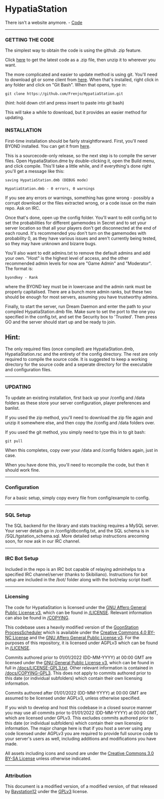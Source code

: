 # HypatiaStation

There isn't a website anymore. - [Code](https://github.com/Frenjo/HypatiaStation/)

---

### GETTING THE CODE
The simplest way to obtain the code is using the github .zip feature.

Click [here](https://github.com/Frenjo/HypatiaStation/archive/master.zip) to get the latest code as a .zip file, then unzip it to wherever you want.

The more complicated and easier to update method is using git. You'll need to download git or some client from [here](http://git-scm.com/). When that's installed, right click in any folder and click on "Git Bash". When that opens, type in:

	git clone https://github.com/Frenjo/HypatiaStation.git

(hint: hold down ctrl and press insert to paste into git bash)

This will take a while to download, but it provides an easier method for updating.

### INSTALLATION

First-time installation should be fairly straightforward. First, you'll need BYOND installed. You can get it from [here](http://www.byond.com/).

This is a sourcecode-only release, so the next step is to compile the server files. Open HypatiaStation.dme by double-clicking it, open the Build menu, and click compile. This'll take a little while, and if everything's done right you'll get a message like this:

	saving HypatiaStation.dmb (DEBUG mode)

	HypatiaStation.dmb - 0 errors, 0 warnings

If you see any errors or warnings, something has gone wrong - possibly a corrupt download or the files extracted wrong, or a code issue on the main repo.  Ask on IRC.

Once that's done, open up the config folder. You'll want to edit config.txt to set the probabilities for different gamemodes in Secret and to set your server location so that all your players don't get disconnected at the end of each round.  It's recommended you don't turn on the gamemodes with probability 0, as they have various issues and aren't currently being tested, so they may have unknown and bizarre bugs.

You'll also want to edit admins.txt to remove the default admins and add your own. "Host" is the highest level of access, and the other recommended admin levels for now are "Game Admin" and "Moderator". The format is:

	byondkey - Rank

where the BYOND key must be in lowercase and the admin rank must be properly capitalised.  There are a bunch more admin ranks, but these two should be enough for most servers, assuming you have trustworthy admins.

Finally, to start the server, run Dream Daemon and enter the path to your compiled HypatiaStation.dmb file.  Make sure to set the port to the one you  specified in the config.txt, and set the Security box to 'Trusted'.  Then press GO and the server should start up and be ready to join.

## Hint:

The only required files (once compiled) are HypatiaStation.dmb, HypatiaStation.rsc and the entirety of the config directory.  The rest are only required to compile the source code.  It is suggested to keep a working directory for the source code and a seperate directory for the executable and configuration files.

---

### UPDATING

To update an existing installation, first back up your /config and /data folders
as these store your server configuration, player preferences and banlist.

If you used the zip method, you'll need to download the zip file again and unzip it somewhere else, and then copy the /config and /data folders over.

If you used the git method, you simply need to type this in to git bash:

	git pull

When this completes, copy over your /data and /config folders again, just in case.

When you have done this, you'll need to recompile the code, but then it should work fine.

---

### Configuration

For a basic setup, simply copy every file from config/example to config.

---

### SQL Setup

The SQL backend for the library and stats tracking requires a MySQL server.  Your server details go in /config/dbconfig.txt, and the SQL schema is in /SQL/tgstation_schema.sql.  More detailed setup instructions arecoming soon, for now ask in our IRC channel.

---

### IRC Bot Setup

Included in the repo is an IRC bot capable of relaying adminhelps to a specified IRC channel/server (thanks to Skibiliano).  Instructions for bot setup are included in the /bot/ folder along with the bot/relay script itself.

---

### Licensing

The code for HypatiaStation is licensed under the [GNU Affero General Public License v3](https://www.gnu.org/licenses/agpl.html), which can be found in [/LICENSE](/LICENSE). Relevant information can also be found in [/COPYING](/COPYING).

This codebase uses a heavily modified version of the [GoonStation ProcessScheduler](https://github.com/goonstation/ProcessScheduler) which is available under the [Creative Commons 4.0 BY-NC License](https://creativecommons.org/licenses/by-nc/4.0/) and the [GNU Affero General Public License v3](https://www.gnu.org/licenses/agpl.html). For the purposes of this repository, it is licensed under AGPLv3 which can be found in [/LICENSE](/LICENSE).

Commits authored prior to 01/01/2022 (DD-MM-YYYY) at 00:00 GMT are licensed under the [GNU General Public License v3](https://www.gnu.org/licenses/gpl-3.0.html), which can be found in full in [/docs/LICENSE-GPL3.txt](/docs/LICENSE-GPL3.txt). Other relevant information is contained in [/docs/COPYING-GPL3](/docs/COPYING-GPL3). This does not apply to commits authored prior to this date (or individual subfolders) which contain their own licensing information.

Commits authored after 01/01/2022 (DD-MM-YYYY) at 00:00 GMT are assumed to be licensed under AGPLv3, unless otherwise specified.

If you wish to develop and host this codebase in a closed source manner you may use all commits prior to 01/01/2022 (DD-MM-YYYY) at 00:00 GMT, which are licensed under GPLv3. This excludes commits authored prior to this date (or individual subfolders) which contain their own licensing information. The major change here is that if you host a server using any code licensed under AGPLv3 you are required to provide full source code to your server's users as well, including additions and modifications you have made.

All assets including icons and sound are under the [Creative Commons 3.0 BY-SA License](https://creativecommons.org/licenses/by-sa/3.0/) unless otherwise indicated.

---

### Attribution

This document is a modified version, of a modified version, of that released by [Baystation12](http://baystation12.net) under the [GPLv3](https://www.gnu.org/licenses/gpl-3.0.html) license.